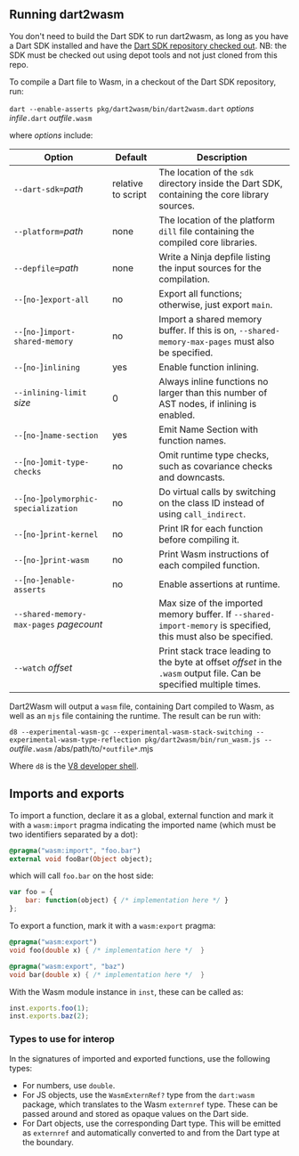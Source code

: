 ## Running dart2wasm

You don't need to build the Dart SDK to run dart2wasm, as long as you have a Dart SDK installed and have the [Dart SDK repository checked out](https://github.com/dart-lang/sdk/wiki/Building#getting-the-source). NB: the SDK must be checked out using depot tools and not just cloned from this repo.

To compile a Dart file to Wasm, in a checkout of the Dart SDK repository, run:

`dart --enable-asserts pkg/dart2wasm/bin/dart2wasm.dart` *options* *infile*`.dart` *outfile*`.wasm`

where *options* include:

| Option                                  | Default | Description |
| --------------------------------------- | ------- | ----------- |
| `--dart-sdk=`*path*                     | relative to script | The location of the `sdk` directory inside the Dart SDK, containing the core library sources.
| `--platform=`*path*                     | none    | The location of the platform `dill` file containing the compiled core libraries.
| `--depfile=`*path*                      | none    | Write a Ninja depfile listing the input sources for the compilation.
| `--`[`no-`]`export-all`                 | no      | Export all functions; otherwise, just export `main`.
| `--`[`no-`]`import-shared-memory`       | no      | Import a shared memory buffer. If this is on, `--shared-memory-max-pages` must also be specified.
| `--`[`no-`]`inlining`                   | yes     | Enable function inlining.
| `--inlining-limit` *size*               | 0       | Always inline functions no larger than this number of AST nodes, if inlining is enabled.
| `--`[`no-`]`name-section`               | yes     | Emit Name Section with function names.
| `--`[`no-`]`omit-type-checks`           | no      | Omit runtime type checks, such as covariance checks and downcasts.
| `--`[`no-`]`polymorphic-specialization` | no      | Do virtual calls by switching on the class ID instead of using `call_indirect`.
| `--`[`no-`]`print-kernel`               | no      | Print IR for each function before compiling it.
| `--`[`no-`]`print-wasm`                 | no      | Print Wasm instructions of each compiled function.
| `--`[`no-`]`enable-asserts`             | no      | Enable assertions at runtime.
| `--shared-memory-max-pages` *pagecount* |         | Max size of the imported memory buffer. If `--shared-import-memory` is specified, this must also be specified.
| `--watch` *offset*                      |         | Print stack trace leading to the byte at offset *offset* in the `.wasm` output file. Can be specified multiple times.

Dart2Wasm will output a `wasm` file, containing Dart compiled to Wasm, as well as an `mjs` file containing the runtime. The result can be run with:

`d8 --experimental-wasm-gc --experimental-wasm-stack-switching --experimental-wasm-type-reflection pkg/dart2wasm/bin/run_wasm.js -- `*outfile*`.wasm` /abs/path/to/`*outfile*`.mjs

Where `d8` is the [V8 developer shell](https://v8.dev/docs/d8).

## Imports and exports

To import a function, declare it as a global, external function and mark it with a `wasm:import` pragma indicating the imported name (which must be two identifiers separated by a dot):
```dart
@pragma("wasm:import", "foo.bar")
external void fooBar(Object object);
```
which will call `foo.bar` on the host side:
```javascript
var foo = {
    bar: function(object) { /* implementation here */ }
};
```
To export a function, mark it with a `wasm:export` pragma:
```dart
@pragma("wasm:export")
void foo(double x) { /* implementation here */  }

@pragma("wasm:export", "baz")
void bar(double x) { /* implementation here */  }
```
With the Wasm module instance in `inst`, these can be called as:
```javascript
inst.exports.foo(1);
inst.exports.baz(2);
```

### Types to use for interop

In the signatures of imported and exported functions, use the following types:

- For numbers, use `double`.
- For JS objects, use the `WasmExternRef?` type from the `dart:wasm` package, which translates to the Wasm `externref` type. These can be passed around and stored as opaque values on the Dart side.
- For Dart objects, use the corresponding Dart type. This will be emitted as `externref` and automatically converted to and from the Dart type at the boundary.
